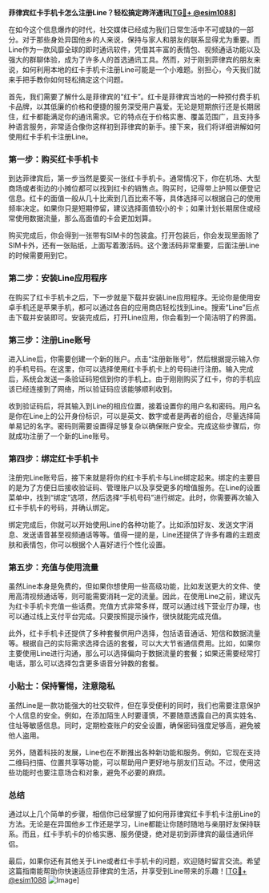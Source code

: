 **菲律宾红卡手机卡怎么注册Line？轻松搞定跨洋通讯[[TG💪+ @esim1088](https://t.me/s/esim1088)]**

在如今这个信息爆炸的时代，社交媒体已经成为我们日常生活中不可或缺的一部分。对于那些身处异国他乡的人来说，保持与家人和朋友的联系显得尤为重要。而Line作为一款风靡全球的即时通讯软件，凭借其丰富的表情包、视频通话功能以及强大的群聊体验，成为了许多人的首选通讯工具。然而，对于刚到菲律宾的朋友来说，如何利用本地的红卡手机卡注册Line可能是一个小难题。别担心，今天我们就来手把手教你如何轻松搞定这个问题。

首先，我们需要了解什么是菲律宾的“红卡”。红卡是菲律宾当地的一种预付费手机卡品牌，以其低廉的价格和便捷的服务深受用户喜爱。无论是短期旅行还是长期居住，红卡都能满足你的通讯需求。它的特点在于价格实惠、覆盖范围广，且支持多种语言服务，非常适合像你这样初到菲律宾的新手。接下来，我们将详细讲解如何使用红卡手机卡注册Line。

### 第一步：购买红卡手机卡

到达菲律宾后，第一步当然是要买一张红卡手机卡。通常情况下，你在机场、大型商场或者街边的小摊位都可以找到红卡的销售点。购买时，记得带上护照以便登记信息。红卡的面值一般从几十比索到几百比索不等，具体选择可以根据自己的使用频率决定。如果你只是短期停留，建议选择面值较小的卡；如果计划长期居住或经常使用数据流量，那么高面值的卡会更加划算。

购买完成后，你会得到一张带有SIM卡的包装盒。打开包装后，你会发现里面除了SIM卡外，还有一张贴纸，上面写着激活码。这个激活码非常重要，后面注册Line的时候需要用到它。

### 第二步：安装Line应用程序

在购买了红卡手机卡之后，下一步就是下载并安装Line应用程序。无论你是使用安卓手机还是苹果手机，都可以通过各自的应用商店轻松找到Line。搜索“Line”后点击下载并安装即可。安装完成后，打开Line应用，你会看到一个简洁明了的界面。

### 第三步：注册Line账号

进入Line后，你需要创建一个新的账户。点击“注册新账号”，然后根据提示输入你的手机号码。在这里，你可以选择使用红卡手机卡上的号码进行注册。输入完成后，系统会发送一条验证码短信到你的手机上。由于刚刚购买了红卡，你的手机应该已经连接到了网络，所以验证码应该能够顺利收到。

收到验证码后，将其输入到Line的相应位置，接着设置你的用户名和密码。用户名是你在Line上的公开身份标识，可以是英文、数字或者是两者的组合，尽量选择简单易记的名字。密码则需要设置得足够复杂以确保账户安全。完成这些步骤后，你就成功注册了一个新的Line账号。

### 第四步：绑定红卡手机卡

注册完Line账号后，接下来就是将你的红卡手机卡与Line绑定起来。绑定的主要目的是为了方便日后接收验证码、管理账户以及享受更多的增值服务。在Line的设置菜单中，找到“绑定”选项，然后选择“手机号码”进行绑定。此时，你需要再次输入红卡手机卡的号码，并确认绑定。

绑定完成后，你就可以开始使用Line的各种功能了。比如添加好友、发送文字消息、发送语音甚至视频通话等等。值得一提的是，Line还提供了许多有趣的主题皮肤和表情包，你可以根据个人喜好进行个性化设置。

### 第五步：充值与使用流量

虽然Line本身是免费的，但如果你想使用一些高级功能，比如发送更大的文件、使用高清视频通话等，则可能需要消耗一定的流量。因此，在使用Line之前，建议先为红卡手机卡充值一些话费。充值方式非常多样，既可以通过线下营业厅办理，也可以通过线上支付平台完成。只要按照提示操作，很快就能完成充值。

此外，红卡手机卡还提供了多种套餐供用户选择，包括语音通话、短信和数据流量等。根据自己的实际需求选择合适的套餐，可以大大节省通信费用。比如，如果你主要使用Line进行沟通，那么可以选择偏向于数据流量的套餐；如果还需要经常打电话，那么可以选择包含更多语音分钟数的套餐。

### 小贴士：保持警惕，注意隐私

虽然Line是一款功能强大的社交软件，但在享受便利的同时，我们也需要注意保护个人信息的安全。例如，在添加陌生人时要谨慎，不要随意透露自己的真实姓名、住址等敏感信息。同时，定期检查账户的安全设置，确保密码强度足够高，避免被他人盗用。

另外，随着科技的发展，Line也在不断推出各种新功能和服务。例如，它现在支持二维码扫描、位置共享等功能，可以帮助用户更好地与朋友们互动。不过，使用这些功能时也要注意场合和对象，避免不必要的麻烦。

### 总结

通过以上几个简单的步骤，相信你已经掌握了如何用菲律宾红卡手机卡注册Line的方法。无论是在异国他乡工作还是学习，Line都能让你随时随地与亲朋好友保持联系。而且，红卡手机卡的价格实惠、服务便捷，绝对是初到菲律宾的最佳通讯伴侣。

最后，如果你还有其他关于Line或者红卡手机卡的问题，欢迎随时留言交流。希望这篇指南能帮助你快速适应菲律宾的生活，并享受到Line带来的乐趣！[[TG💪+ @esim1088](https://t.me/s/esim1088) ![Image](https://i.postimg.cc/4NQfJmqS/Snipaste-2025-05-13-00-14-12.png)]